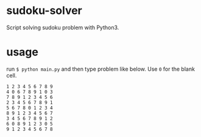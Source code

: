 # sudoku-solver
Script solving sudoku problem with Python3.

# usage
run `$ python main.py`
and then type problem like below.
Use `0` for the blank cell.

```
1 2 3 4 5 6 7 8 9
4 0 6 7 8 9 1 0 3
7 8 9 1 2 3 4 5 6
2 3 4 5 6 7 8 9 1
5 6 7 8 0 1 2 3 4
8 9 1 2 3 4 5 6 7
3 4 5 6 7 8 9 1 2
6 0 8 9 1 2 3 0 5
9 1 2 3 4 5 6 7 8
```
